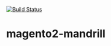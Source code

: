 [![Build Status](https://travis-ci.org/ebizmarts/magento2-mandrill.svg?branch=master)](https://travis-ci.org/ebizmarts/magento2-mandrill)
# magento2-mandrill

